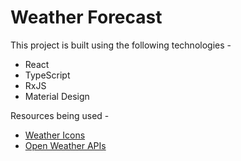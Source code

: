 # Weather Forecast

This project is built using the following technologies - 
- React
- TypeScript
- RxJS
- Material Design

Resources being used -
- [Weather Icons](http://erikflowers.github.io/weather-icons/)
- [Open Weather APIs](https://openweathermap.org/)
